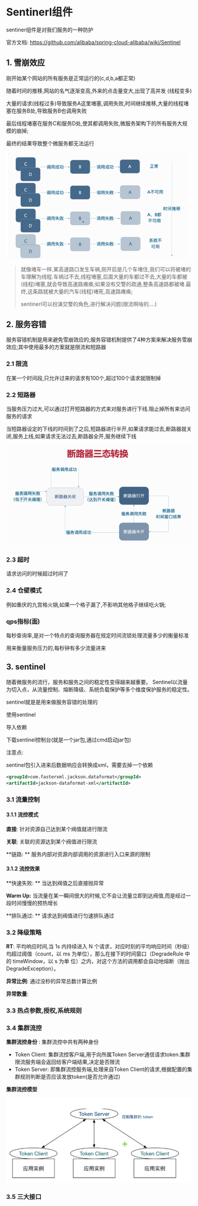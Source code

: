 

# Sentinerl组件

sentiner组件是对我们服务的一种防护

官方文档: https://github.com/alibaba/spring-cloud-alibaba/wiki/Sentinel

## 1. 雪崩效应

刚开始某个网站的所有服务是正常运行的(c,d,b,a都正常)

随着时间的推移,网站的名气逐渐变高,外来的点击量变大,出现了高并发 (线程变多)

大量的请求(线程过多)导致服务A这里堵塞,调用失败,时间继续推移,大量的线程堵塞在服务B处,导致服务B也调用失败

最后线程堵塞在服务C和服务D处,使其都调用失败,微服务架构下的所有服务大规模的崩掉;

最终的结果导致整个微服务都无法运行

<img src="assets/image-20200811204824734.png" alt="image-20200811204824734" style="zoom:67%;" />

> 就像堵车一样,某高速路口发生车祸,刚开启是几个车堵住,我们可以将被堵的车理解为线程.车祸过不去,线程堵塞,后面大量的车都过不去,大量的车都被(线程)堵塞,就会导致高速路瘫痪;如果没有交警的疏通,整条高速路都被堵.最终,这条路就被大量的汽车(线程)堵死,高速路瘫痪;
>
> sentinerl可以扮演交警的角色,进行解决问题(限流啊啥的....)

## 2. 服务容错

服务容错机制是用来避免雪崩效应的;服务容错机制提供了4种方案来解决服务雪崩效应;其中使用最多的方案就是限流和短路器

### 2.1 限流

在某一个时间段,只允许过来的请求有100个,超过100个请求就限制掉

### 2.2 短路器

当服务压力过大,可以通过打开短路器的方式来对服务进行下线.阻止掉所有来访问服务的请求

当短路器设定的下线的时间到了之后,短路器进行半开,如果请求能过去,断路器就关闭,服务上线,如果请求无法过去,断路器全开,服务继续下线

<img src="assets/image-20200811210936024.png" alt="image-20200811210936024" style="zoom:80%;" />

### 2.3 超时

请求访问的时候超过时间了

### 2.4 仓壁模式

例如重庆的九宫格火锅,如果一个格子漏了,不影响其他格子继续吃火锅;

### qps指标(面)

每秒查询率,是对一个特点的查询服务器在规定时间流锁处理流量多少的衡量标准

用来衡量服务压力的,每秒钟有多少流量进来

## 3. sentinel

随着微服务的流行，服务和服务之间的稳定性变得越来越重要。 Sentinel以流量为切入点，从流量控制、熔断降级、系统负载保护等多个维度保护服务的稳定性。

sentinel就是是用来做服务容错的处理的

使用sentinel

导入依赖



下载sentinel控制台(就是一个jar包,通过cmd启动jar包)





注意点:

sentinel包引入进来后数据响应会转换成xml，需要去掉一个依赖

```xml
<groupId>com.fasterxml.jackson.dataformat</groupId>
<artifactId>jackson-dataformat-xml</artifactId>
```







### 3.1 流量控制

#### 3.1.1 流控模式

**直接**: 针对资源自己达到某个阀值就进行限流

**关联**: 关联的资源达到某个阀值进行限流

**链路: ** 服务内部对资源内部调用的资源进行入口来源的限制



#### 3.1.2 流控效果

**快速失败: ** 当达到阀值之后直接抛异常

**Warm Up:** 当流量在某一瞬间很大的时候,它不会让流量立即到达阀值,而是经过一段时间慢慢的预热增长

**排队通过: ** 请求达到阀值进行匀速排队通过



### 3.2 降级策略

**RT**: 平均响应时间,当 1s 内持续进入 N 个请求，对应时刻的平均响应时间（秒级）均超过阈值（count，以 ms 为单位），那么在接下的时间窗口（DegradeRule 中的 timeWindow，以 s 为单 位）之内，对这个方法的调用都会自动地熔断（抛出 DegradeException）。

**异常比例**: 通过没秒的异常总数计算比例

**异常数量**: 





### 3.3 热点参数,授权,系统规则





### 3.4 集群流控

**集群流控身份** : 集群流控中共有两种身份

- Token Client: 集群流控客户端,用于向所属Token Server通信请求token.集群限流服务端会返回给客户端结果,决定是否限流
- Token Server: 即集群流控服务端,处理来自Token Client的请求,根据配置的集群规则判断是否应该发放token(是否允许通过)

**集群流控模型**

<img src="assets/image-20200811222637711.png" alt="image-20200811222637711" style="zoom:80%;" />



### 3.5 三大接口



